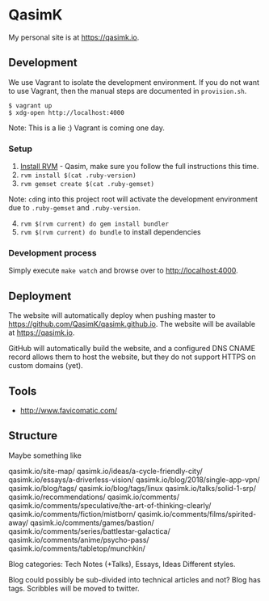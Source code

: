 # QasimK

My personal site is at <https://qasimk.io>.

## Development

We use Vagrant to isolate the development environment. If you do not want to use
Vagrant, then the manual steps are documented in `provision.sh`.

    $ vagrant up
    $ xdg-open http://localhost:4000

Note: This is a lie :) Vagrant is coming one day.

### Setup

1. [Install RVM](https://rvm.io/rvm/install) - Qasim, make sure you follow the full instructions this time.
2. `rvm install $(cat .ruby-version)`
3. `rvm gemset create $(cat .ruby-gemset)`

Note: `cd`ing into this project root will activate the development environment
due to `.ruby-gemset` and `.ruby-version`.

4. `rvm $(rvm current) do gem install bundler`
5. `rvm $(rvm current) do bundle` to install dependencies

### Development process

Simply execute `make watch` and browse over to <http://localhost:4000>.

## Deployment

The website will automatically deploy when pushing master to
<https://github.com/QasimK/qasimk.github.io>. The website will be available
at <https://qasimk.io>.

GitHub will automatically build the website, and a configured DNS CNAME record
allows them to host the website, but they do not support HTTPS on custom domains
(yet).

## Tools

* <http://www.favicomatic.com/>

## Structure

Maybe something like

qasimk.io/site-map/
qasimk.io/ideas/a-cycle-friendly-city/
qasimk.io/essays/a-driverless-vision/
qasimk.io/blog/2018/single-app-vpn/
qasimk.io/blog/tags/
qasimk.io/blog/tags/linux
qasimk.io/talks/solid-1-srp/
qasimk.io/recommendations/
qasimk.io/comments/
qasimk.io/comments/speculative/the-art-of-thinking-clearly/
qasimk.io/comments/fiction/mistborn/
qasimk.io/comments/films/spirited-away/
qasimk.io/comments/games/bastion/
qasimk.io/comments/series/battlestar-galactica/
qasimk.io/comments/anime/psycho-pass/
qasimk.io/comments/tabletop/munchkin/

Blog categories: Tech Notes (+Talks), Essays, Ideas
Different styles.

Blog could possibly be sub-divided into technical articles and not?
Blog has tags.
Scribbles will be moved to twitter.
